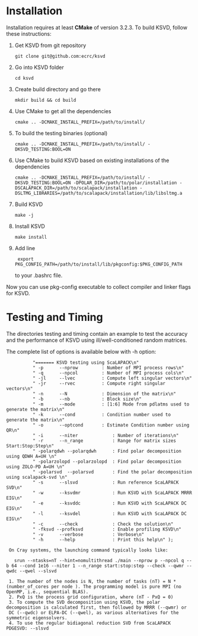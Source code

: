 Installation
============

Installation requires at least **CMake** of version 3.2.3. To build KSVD,
follow these instructions:

1.  Get KSVD from git repository

        git clone git@github.com:ecrc/ksvd

2.  Go into KSVD folder

        cd ksvd

3.  Create build directory and go there

        mkdir build && cd build

4.  Use CMake to get all the dependencies

        cmake .. -DCMAKE_INSTALL_PREFIX=/path/to/install/

5.  To build the testing binaries (optional)

        cmake .. -DCMAKE_INSTALL_PREFIX=/path/to/install/ -DKSVD_TESTING:BOOL=ON 

6.  Use CMake to build KSVD based on existing installations of the dependencies

        cmake .. -DCMAKE_INSTALL_PREFIX=/path/to/install/ -DKSVD_TESTING:BOOL=ON -DPOLAR_DIR=/path/to/polar/installation -DSCALAPACK_DIR=/path/to/scalapack/installation -DSLTMG_LIBRARIES=/path/to/scalapack/installation/lib/libsltmg.a

7.  Build KSVD

        make -j

8.  Install KSVD

        make install

9. Add line

        export PKG_CONFIG_PATH=/path/to/install/lib/pkgconfig:$PKG_CONFIG_PATH

    to your .bashrc file.

Now you can use pkg-config executable to collect compiler and linker flags for
KSVD.

Testing and Timing
==================

The directories testing and timing contain an example 
to test the accuracy and the performance of KSVD using
ill/well-conditioned random matrices.

   The complete list of options is available below with -h option:
  
  ```
            "======= KSVD testing using ScaLAPACK\n"
            " -p      --nprow         : Number of MPI process rows\n"
            " -q      --npcol         : Number of MPI process cols\n"
            " -jl     --lvec          : Compute left singular vectors\n"
            " -jr     --rvec          : Compute right singular vectors\n"
            " -n      --N             : Dimension of the matrix\n"
            " -b      --nb            : Block size\n"
            " -m      --mode          : [1:6] Mode from pdlatms used to generate the matrix\n"
            " -k      --cond          : Condition number used to generate the matrix\n"
            " -o      --optcond       : Estimate Condition number using QR\n"
            " -i      --niter             : Number of iterations\n"
            " -r      --n_range           : Range for matrix sizes Start:Stop:Step\n"
            " -polarqdwh --polarqdwh      : Find polar decomposition using QDWH A=UH \n"
            " -polarzolopd --polarzolopd  : Find polar decomposition using ZOLO-PD A=UH \n"
            " -polarsvd  --polarsvd       : Find the polar decomposition using scalapack-svd \n"
            " -s      --slsvd             : Run reference ScaLAPACK SVD\n"
            " -w      --ksvdmr            : Run KSVD with ScaLAPACK MRRR EIG\n"
            " -e      --ksvddc            : Run KSVD with ScaLAPACK DC EIG\n"
            " -l      --ksvdel            : Run KSVD with ScaLAPACK DC EIG\n"
            " -c      --check             : Check the solution\n"
            " -fksvd --profksvd           : Enable profiling KSVD\n"
            " -v      --verbose           : Verbose\n"
            " -h      --help              : Print this help\n" );
```
     On Cray systems, the launching command typically looks like:
    
       srun --ntasks=nT --hint=nomultithread ./main --nprow p --npcol q --b 64 --cond 1e16 --niter 1 --n_range start:stop:step --check --qwmr --qwdc --qwel --slsvd

     1. The number of the nodes is N, the number of tasks (nT) = N * (number_of_cores per node ). The programming model is pure MPI (no OpenMP, i.e., sequential BLAS).
     2. PxQ is the process grid configuration, where (nT - PxQ = 0)
     3. To compute the SVD decomposition using KSVD, the polar decomposition is calculated first, then followed by MRRR (--qwmr) or 
	 DC (--qwdc) or ELPA-DC (--qwel), as various alternatives for the symmetric eigensolvers.
     4. To use the regular bidiagonal reduction SVD from ScaLAPACK PDGESVD: --slsvd


